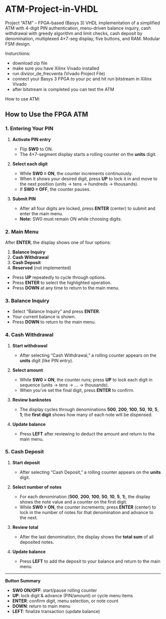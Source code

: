 # ATM-Project-in-VHDL
Project “ATM” – FPGA-based (Basys 3) VHDL implementation of a simplified ATM with 4-digit PIN authentication, menu-driven balance inquiry, cash withdrawal with greedy algorithm and limit checks, cash deposit by denomination, multiplexed 4×7-seg display, five buttons, and RAM. Modular FSM design.

Insturctions:
- download zip file
- make sure you have Xilinx Vivado installed
- run divizor_de_frecventa (Vivado Project File)
- connect your Basys 3 FPGA to your pc and hit run bitstream in Xilinx Vivado
- after bitstream is completed you can test the ATM

How to use ATM:
## How to Use the FPGA ATM

### 1. Entering Your PIN
1. **Activate PIN entry**  
   - Flip **SW0** to ON.  
   - The 4×7-segment display starts a rolling counter on the **units** digit.

2. **Select each digit**  
   - While **SW0 = ON**, the counter increments continuously.  
   - When it shows your desired digit, press **UP** to lock it in and move to the next position (units → tens → hundreds → thousands).  
   - If **SW0 = OFF**, the counter pauses.

3. **Submit PIN**  
   - After all four digits are locked, press **ENTER** (center) to submit and enter the main menu.  
   - **Note:** SW0 must remain ON while choosing digits.

### 2. Main Menu
After **ENTER**, the display shows one of four options:  
1. **Balance Inquiry**  
2. **Cash Withdrawal**  
3. **Cash Deposit**  
4. **Reserved** (not implemented)

- Press **UP** repeatedly to cycle through options.  
- Press **ENTER** to select the highlighted operation.  
- Press **DOWN** at any time to return to the main menu.

### 3. Balance Inquiry
- Select “Balance Inquiry” and press **ENTER**.  
- Your current balance is shown.  
- Press **DOWN** to return to the main menu.

### 4. Cash Withdrawal
1. **Start withdrawal**  
   - After selecting “Cash Withdrawal,” a rolling counter appears on the **units** digit (like PIN entry).

2. **Select amount**  
   - While **SW0 = ON**, the counter runs; press **UP** to lock each digit in sequence (units → tens → … → thousands).  
   - When you’ve set the final digit, press **ENTER** to confirm.

3. **Review banknotes**  
   - The display cycles through denominations **500**, **200**, **100**, **50**, **10**, **5**, **1**; the **first digit** shows how many of each note will be dispensed.

4. **Update balance**  
   - Press **LEFT** after reviewing to deduct the amount and return to the main menu.

### 5. Cash Deposit
1. **Start deposit**  
   - After selecting “Cash Deposit,” a rolling counter appears on the **units** digit.

2. **Select number of notes**  
   - For each denomination (**500**, **200**, **100**, **50**, **10**, **5**, **1**), the display shows the note value and a counter on the first digit.  
   - While **SW0 = ON**, the counter increments; press **ENTER** (center) to lock in the number of notes for that denomination and advance to the next.

3. **Review total**  
   - After the last denomination, the display shows the **total sum** of all deposited notes.

4. **Update balance**  
   - Press **LEFT** to add the deposit to your balance and return to the main menu.

---

**Button Summary**  
- **SW0 ON/OFF**: start/pause rolling counter  
- **UP**: lock digit & advance (PIN/amount) or cycle menu items  
- **ENTER**: confirm digit, menu selection, or note count  
- **DOWN**: return to main menu  
- **LEFT**: finalize transaction (update balance)


